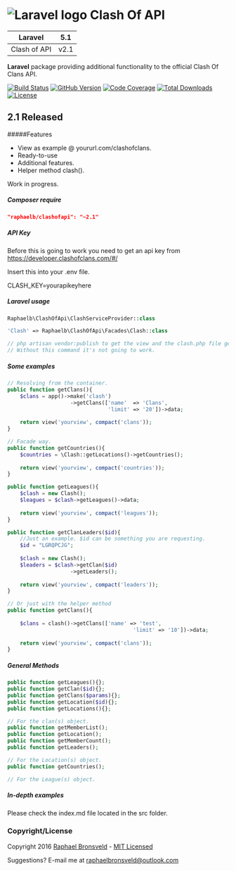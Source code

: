 ![Laravel logo](http://laravel.com/assets/img/laravel-logo.png)  Clash Of API
========================

| **Laravel** | 5.1 |
|:-----------:|:----:|
| Clash of API | v2.1 |
  
**Laravel** package providing additional functionality to the official Clash Of Clans API.

[![Build Status](https://img.shields.io/badge/build-passing-brightgreen.svg)](https://packagist.org/packages/raphaelb/clashofapi)
[![GitHub Version](https://img.shields.io/github/release/raphaelbronsveld/clash-of-api.svg?branch=master&style=flat-square)](https://packagist.org/packages/raphaelb/clashofapi)
[![Code Coverage](https://img.shields.io/badge/coverage-100%-green.svg?style=flat-square)](https://packagist.org/packages/raphaelb/clashofapi)
[![Total Downloads](https://img.shields.io/packagist/dt/raphaelb/clashofapi.svg?style=flat-square)](https://packagist.org/packages/raphaelb/clashofapi)
[![License](http://img.shields.io/badge/license-MIT-ff69b4.svg?style=flat-square)](http://RaphaelBronsveld.mit-license.org)

## 2.1 Released
#####Features
- View as example @ yoururl.com/clashofclans.
- Ready-to-use
- Additional features.
- Helper method clash().

Work in progress.

##### Composer require
```JSON
"raphaelb/clashofapi": "~2.1"
```

##### API Key

Before this is going to work you need to get an api key from https://developer.clashofclans.com/#/

Insert this into your .env file.

CLASH_KEY=yourapikeyhere


##### Laravel usage
```php
Raphaelb\ClashOfApi\ClashServiceProvider::class

'Clash' => Raphaelb\ClashOfApi\Facades\Clash::class

// php artisan vendor:publish to get the view and the clash.php file generated.
// Without this command it's not going to work.
```

##### Some examples
```php
// Resolving from the container.
public function getClans(){
    $clans = app()->make('clash')
                    ->getClans(['name'  => 'Clans',
                                'limit' => '20'])->data;
                                
    return view('yourview', compact('clans'));
}

// Facade way. 
public function getCountries(){
    $countries = \Clash::getLocations()->getCountries();
    
    return view('yourview', compact('countries'));
}

public function getLeagues(){
    $clash = new Clash();
    $leagues = $clash->getLeagues()->data;
    
    return view('yourview', compact('leagues'));
}

public function getClanLeaders($id){
    //Just an example. $id can be something you are requesting.
    $id = "LGRQPCJG";
    
    $clash = new Clash();
    $leaders = $clash->getClan($id)
                    ->getLeaders();
    
    return view('yourview', compact('leaders'));
}

// Or just with the helper method
public function getClans(){
    
    $clans = clash()->getClans(['name' => 'test',
                                        'limit' => '10'])->data;
    
    return view('yourview', compact('clans'));
}

```

##### General Methods
```php
public function getLeagues(){};
public function getClan($id){};
public function getClans($params){};
public function getLocation($id){};
public function getLocations(){};

// For the clan(s) object.
public function getMemberList();
public function getLocation();
public function getMemberCount();
public function getLeaders();

// For the Location(s) object.
public function getCountries();

// For the League(s) object.
``` 

##### In-depth examples
Please check the index.md file located in the src folder.

### Copyright/License
Copyright 2016 [Raphael Bronsveld](https://github.com/RaphaelBronsveld) - [MIT Licensed](http://RaphaelBronsveld.mit-license.org) 

Suggestions? E-mail me at <raphaelbronsveld@outlook.com>